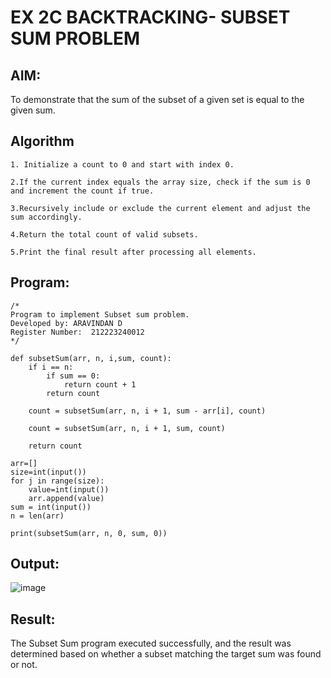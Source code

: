 # EX 2C BACKTRACKING- SUBSET SUM PROBLEM

## AIM:
To demonstrate that the sum of the subset of a given set is equal to the given sum.


## Algorithm
```
1. Initialize a count to 0 and start with index 0.

2.If the current index equals the array size, check if the sum is 0 and increment the count if true.

3.Recursively include or exclude the current element and adjust the sum accordingly.

4.Return the total count of valid subsets.

5.Print the final result after processing all elements.
```   

## Program:
```
/*
Program to implement Subset sum problem.
Developed by: ARAVINDAN D
Register Number:  212223240012
*/
```

```
def subsetSum(arr, n, i,sum, count):
    if i == n:
        if sum == 0:
            return count + 1
        return count
    
    count = subsetSum(arr, n, i + 1, sum - arr[i], count)
    
    count = subsetSum(arr, n, i + 1, sum, count)
    
    return count

arr=[]
size=int(input())
for j in range(size):
    value=int(input())
    arr.append(value)
sum = int(input())
n = len(arr)
 
print(subsetSum(arr, n, 0, sum, 0))

```
## Output:

![image](https://github.com/user-attachments/assets/10357c83-2b77-4606-b13a-db656d1b5cc7)



## Result:
The Subset Sum program executed successfully, and the result was determined based on whether a subset matching the target sum was found or not.
